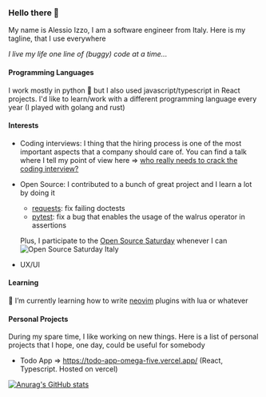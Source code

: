 ### Hello there 👋

My name is Alessio Izzo, I am a software engineer from Italy. Here is my tagline, that I use everywhere

_I live my life one line of (buggy) code at a time..._

#### Programming Languages

I work mostly in python 🐍 but I also used javascript/typescript in React projects. 
I'd like to learn/work with a different programming language every year (I played with golang and rust)

#### Interests

- Coding interviews: I thing that the hiring process is one of the most important aspects that a company should care of. You can find a talk where I tell my point of view here => [who really needs to crack the coding interview?](https://www.youtube.com/live/c55Q-JgHVNo?feature=share)
- Open Source: I contributed to a bunch of great project and I learn a lot by doing it
  - [requests](https://github.com/psf/requests): fix failing doctests
  - [pytest](https://github.com/pytest-dev/pytest): fix a bug that enables the usage of the walrus operator in assertions
  
  Plus, I participate to the [Open Source Saturday](https://github.com/oss-italy) whenever I can ![Open Source Saturday Italy](https://img.shields.io/badge/Open%20Source%20Saturday-Italy-red)
- UX/UI

#### Learning

🌱 I’m currently learning how to write [neovim](https://neovim.io/) plugins with lua or whatever

#### Personal Projects

During my spare time, I like working on new things. Here is a list of personal projects that I hope, one day, could be useful for somebody

- Todo App => https://todo-app-omega-five.vercel.app/ (React, Typescript. Hosted on vercel)

[![Anurag's GitHub stats](https://github-readme-stats.vercel.app/api?username=aless10&theme=dracula)](https://github.com/anuraghazra/github-readme-stats)

<!--
**aless10/aless10** is a ✨ _special_ ✨ repository because its `README.md` (this file) appears on your GitHub profile.

Here are some ideas to get you started:

- 🔭 I’m currently working on ...
- 🌱 I’m currently learning ...
- 👯 I’m looking to collaborate on ...
- 🤔 I’m looking for help with ...
- 💬 Ask me about ...
- 📫 How to reach me: ...
- 😄 Pronouns: ...
- ⚡ Fun fact: ...
-->
